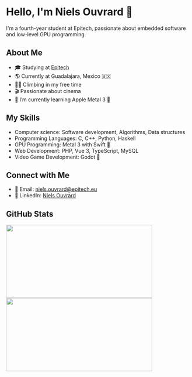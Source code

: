 <!--
TODO
- 🔭 I’m currently working on ...
- 🌱 I’m currently learning ...
- 👯 I’m looking to collaborate on ...
- 🤔 I’m looking for help with ...
- 💬 Ask me about ...
- 📫 How to reach me: ...
- ⚡ Fun fact: ...
-->

# Hello, I'm Niels Ouvrard 👋

I'm a fourth-year student at Epitech, passionate about embedded software and low-level GPU programming.

## About Me

-   🎓 Studying at [Epitech](https://www.epitech.eu/)
-   🌎 Currently at Guadalajara, Mexico 🇲🇽
-   🧗🏻 Climbing in my free time
-   🎬 Passionate about cinema
-   🌱 I’m currently learning Apple Metal 3 

<!-- ## My Projects

### Project 1: [Project Name](link-to-repo)
[Project Description or Short Summary]

![Project 1](link-to-project-image)

### Project 2: [Project Name](link-to-repo)
[Project Description or Short Summary]

![Project 2](link-to-project-image) -->

## My Skills

-   Computer science: Software development, Algorithms, Data structures
-   Programming Languages: C, C++, Python, Haskell <!-- , Rust, Assembly eZ80 -->
-   GPU Programming: Metal 3 with Swift 
-   Web Development: PHP, Vue 3, TypeScript, MySQL
-   Video Game Development: Godot 🤖
<!--
## My project currently in progress

[asm-eZ80-program](https://github.com/NielsOuvrard/asm-eZ80-program):
It's in object to learn the assembly language of the `eZ80 processor` (TI-83 Premium CE calculator).
-->
<!-- -   Assembly eZ80 (TI-83 Premium CE calculator) -->

## Connect with Me

-   📧 Email: [niels.ouvrard@epitech.eu](mailto:niels.ouvrard@epitech.eu)
-   🔗 LinkedIn: [Niels Ouvrard](https://www.linkedin.com/in/niels-ouvrard-2810951ab/)
<!--

*   later maybe

-   🌐 Website: [Your Website](https://www.yourwebsite.com)
-   🐦 Twitter: [@YourTwitterHandle](https://twitter.com/yourtwitterhandle)
-

-   -->

## GitHub Stats

<div>
    <img src="https://github-readme-stats.vercel.app/api/?username=NielsOuvrard&show_icons=true&theme=radical&rank_icon=github" width="400" height="200" />
    <img src="https://github-readme-stats.vercel.app/api/top-langs/?username=NielsOuvrard&layout=compact&theme=radical" width="400" height="200" />
</div>

<!-- Feel free to explore my projects and repositories. If you have any questions or want to collaborate, feel free to reach out! 😄 -->
